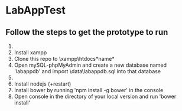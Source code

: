 # LabAppTest
## Follow the steps to get the prototype to run

1.
  1. Install xampp
  2. Clone this repo to \xampp\htdocs\*name*
  3. Open mySQL-phpMyAdmin and create a new database named 'labappdb' and import \data\labappdb.sql into that database
2.
  1. Install nodejs (+restart)
  2. Install bower by running 'npm install -g bower' in the console
  3. Open console in the directory of your local version and run 'bower install'
